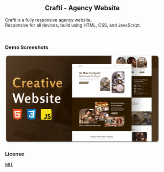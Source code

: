

  <h2 align="center">Crafti - Agency Website</h2>

  Crafti is a fully responsive agency website, <br />Responsive for all devices, build using HTML, CSS, and JavaScript.



</div>

<br />

### Demo Screeshots

![Crafti Desktop Demo](./readme-images/desktop.png "Desktop Demo")


### License

[MIT](https://choosealicense.com/licenses/mit/)
